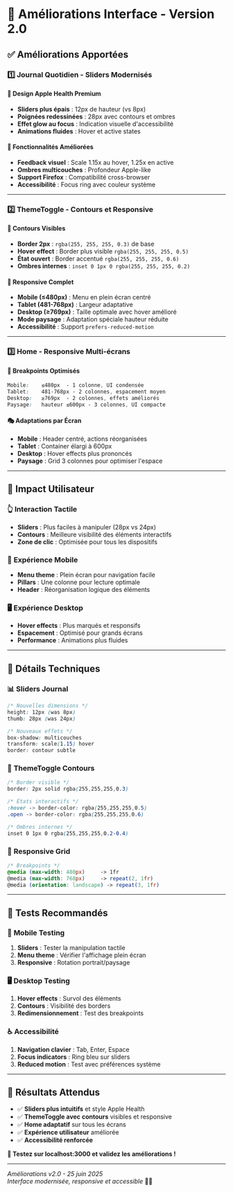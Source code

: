 # 🚀 Améliorations Interface - Version 2.0

## ✅ **Améliorations Apportées**

### 1️⃣ **Journal Quotidien - Sliders Modernisés**

#### 🎨 **Design Apple Health Premium**
- **Sliders plus épais** : 12px de hauteur (vs 8px)
- **Poignées redessinées** : 28px avec contours et ombres
- **Effet glow au focus** : Indication visuelle d'accessibilité
- **Animations fluides** : Hover et active states

#### 🎯 **Fonctionnalités Améliorées**
- **Feedback visuel** : Scale 1.15x au hover, 1.25x en active
- **Ombres multicouches** : Profondeur Apple-like
- **Support Firefox** : Compatibilité cross-browser
- **Accessibilité** : Focus ring avec couleur système

---

### 2️⃣ **ThemeToggle - Contours et Responsive**

#### 🔲 **Contours Visibles**
- **Border 2px** : `rgba(255, 255, 255, 0.3)` de base
- **Hover effect** : Border plus visible `rgba(255, 255, 255, 0.5)`
- **État ouvert** : Border accentué `rgba(255, 255, 255, 0.6)`
- **Ombres internes** : `inset 0 1px 0 rgba(255, 255, 255, 0.2)`

#### 📱 **Responsive Complet**
- **Mobile (≤480px)** : Menu en plein écran centré
- **Tablet (481-768px)** : Largeur adaptative
- **Desktop (≥769px)** : Taille optimale avec hover amélioré
- **Mode paysage** : Adaptation spéciale hauteur réduite
- **Accessibilité** : Support `prefers-reduced-motion`

---

### 3️⃣ **Home - Responsive Multi-écrans**

#### 📐 **Breakpoints Optimisés**
```css
Mobile:    ≤480px  - 1 colonne, UI condensée
Tablet:    481-768px - 2 colonnes, espacement moyen  
Desktop:   ≥769px  - 2 colonnes, effets améliorés
Paysage:   hauteur ≤600px - 3 colonnes, UI compacte
```

#### 🎭 **Adaptations par Écran**
- **Mobile** : Header centré, actions réorganisées
- **Tablet** : Container élargi à 600px
- **Desktop** : Hover effects plus prononcés
- **Paysage** : Grid 3 colonnes pour optimiser l'espace

---

## 🎯 **Impact Utilisateur**

### 👆 **Interaction Tactile**
- **Sliders** : Plus faciles à manipuler (28px vs 24px)
- **Contours** : Meilleure visibilité des éléments interactifs
- **Zone de clic** : Optimisée pour tous les dispositifs

### 📱 **Expérience Mobile**
- **Menu theme** : Plein écran pour navigation facile
- **Pillars** : Une colonne pour lecture optimale
- **Header** : Réorganisation logique des éléments

### 🖥️ **Expérience Desktop**
- **Hover effects** : Plus marqués et responsifs
- **Espacement** : Optimisé pour grands écrans
- **Performance** : Animations plus fluides

---

## 🔧 **Détails Techniques**

### 📊 **Sliders Journal**
```css
/* Nouvelles dimensions */
height: 12px (was 8px)
thumb: 28px (was 24px)

/* Nouveaux effets */
box-shadow: multicouches
transform: scale(1.15) hover
border: contour subtle
```

### 🎨 **ThemeToggle Contours**
```css
/* Border visible */
border: 2px solid rgba(255,255,255,0.3)

/* États interactifs */
:hover -> border-color: rgba(255,255,255,0.5)
.open -> border-color: rgba(255,255,255,0.6)

/* Ombres internes */
inset 0 1px 0 rgba(255,255,255,0.2-0.4)
```

### 📐 **Responsive Grid**
```css
/* Breakpoints */
@media (max-width: 480px)     -> 1fr
@media (max-width: 768px)     -> repeat(2, 1fr)  
@media (orientation: landscape) -> repeat(3, 1fr)
```

---

## 🧪 **Tests Recommandés**

### 📱 **Mobile Testing**
1. **Sliders** : Tester la manipulation tactile
2. **Menu theme** : Vérifier l'affichage plein écran
3. **Responsive** : Rotation portrait/paysage

### 🖥️ **Desktop Testing**  
1. **Hover effects** : Survol des éléments
2. **Contours** : Visibilité des borders
3. **Redimensionnement** : Test des breakpoints

### ♿ **Accessibilité**
1. **Navigation clavier** : Tab, Enter, Espace
2. **Focus indicators** : Ring bleu sur sliders
3. **Reduced motion** : Test avec préférences système

---

## 🎉 **Résultats Attendus**

- ✅ **Sliders plus intuitifs** et style Apple Health
- ✅ **ThemeToggle avec contours** visibles et responsive
- ✅ **Home adaptatif** sur tous les écrans
- ✅ **Expérience utilisateur** améliorée
- ✅ **Accessibilité renforcée**

**🚀 Testez sur localhost:3000 et validez les améliorations !**

---

*Améliorations v2.0 - 25 juin 2025*  
*Interface modernisée, responsive et accessible* 🎨📱
